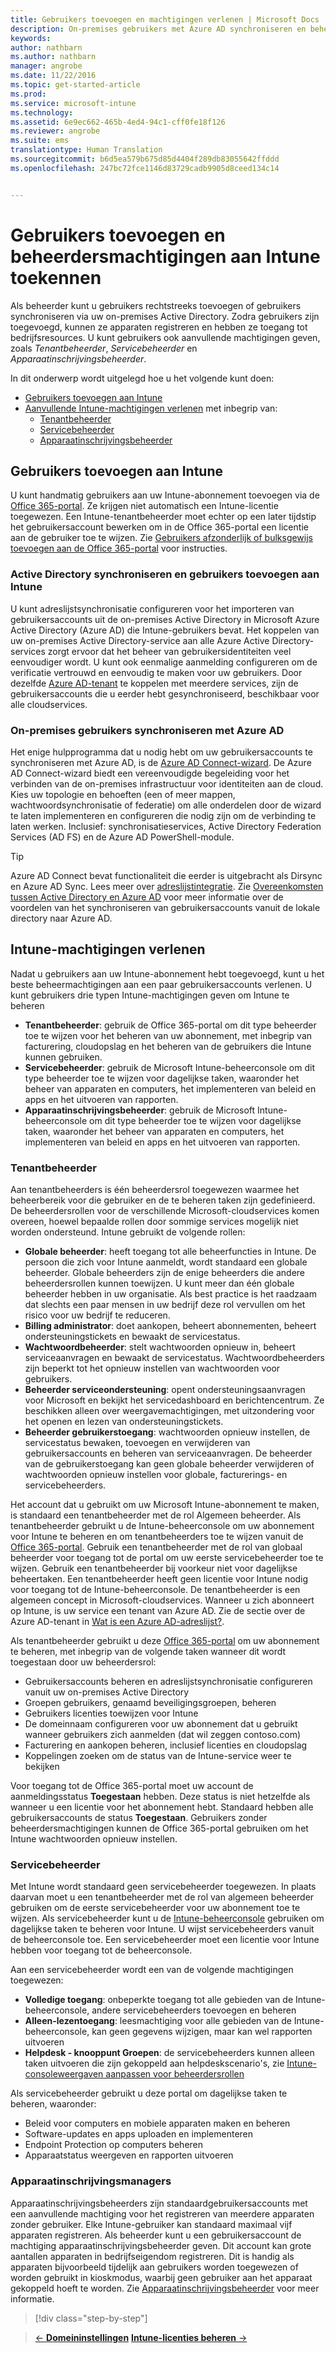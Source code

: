 ```yaml
---
title: Gebruikers toevoegen en machtigingen verlenen | Microsoft Docs
description: On-premises gebruikers met Azure AD synchroniseren en beheerdersmachtigingen voor uw Intune-abonnement verlenen
keywords: 
author: nathbarn
ms.author: nathbarn
manager: angrobe
ms.date: 11/22/2016
ms.topic: get-started-article
ms.prod: 
ms.service: microsoft-intune
ms.technology: 
ms.assetid: 6e9ec662-465b-4ed4-94c1-cff0fe18f126
ms.reviewer: angrobe
ms.suite: ems
translationtype: Human Translation
ms.sourcegitcommit: b6d5ea579b675d85d4404f289db83055642ffddd
ms.openlocfilehash: 247bc72fce1146d83729cadb9905d8ceed134c14


---
```


# <a name="add-users-and-give-administrative-permission-to-intune"></a>Gebruikers toevoegen en beheerdersmachtigingen aan Intune toekennen

Als beheerder kunt u gebruikers rechtstreeks toevoegen of gebruikers synchroniseren via uw on-premises Active Directory. Zodra gebruikers zijn toegevoegd, kunnen ze apparaten registreren en hebben ze toegang tot bedrijfsresources. U kunt gebruikers ook aanvullende machtigingen geven, zoals *Tenantbeheerder*, *Servicebeheerder* en *Apparaatinschrijvingsbeheerder*.

In dit onderwerp wordt uitgelegd hoe u het volgende kunt doen:

- [Gebruikers toevoegen aan Intune](#add-users-to-intune)
- [Aanvullende Intune-machtigingen verlenen](#grant-intune-permissions) met inbegrip van:
  - [Tenantbeheerder](#tenant-administrator)
  - [Servicebeheerder](#service-administrator)
  - [Apparaatinschrijvingsbeheerder](#device-enrollment-managers)

## <a name="add-users-to-intune"></a>Gebruikers toevoegen aan Intune
U kunt handmatig gebruikers aan uw Intune-abonnement toevoegen via de [Office 365-portal](http://go.microsoft.com/fwlink/p/?LinkId=698854). Ze krijgen niet automatisch een Intune-licentie toegewezen. Een Intune-tenantbeheerder moet echter op een later tijdstip het gebruikersaccount bewerken om in de Office 365-portal een licentie aan de gebruiker toe te wijzen. Zie [Gebruikers afzonderlijk of bulksgewijs toevoegen aan de Office 365-portal](https://support.office.com/article/Add-users-individually-or-in-bulk-to-Office-365-Admin-Help-1970f7d6-03b5-442f-b385-5880b9c256ec) voor instructies.

### <a name="sync-active-directory-and-add-users-to-intune"></a>Active Directory synchroniseren en gebruikers toevoegen aan Intune
U kunt adreslijstsynchronisatie configureren voor het importeren van gebruikersaccounts uit de on-premises Active Directory in Microsoft Azure Active Directory (Azure AD) die Intune-gebruikers bevat. Het koppelen van uw on-premises Active Directory-service aan alle Azure Active Directory-services zorgt ervoor dat het beheer van gebruikersidentiteiten veel eenvoudiger wordt. U kunt ook eenmalige aanmelding configureren om de verificatie vertrouwd en eenvoudig te maken voor uw gebruikers. Door dezelfde [Azure AD-tenant](https://azure.microsoft.com/documentation/articles/active-directory-aadconnect/) te koppelen met meerdere services, zijn de gebruikersaccounts die u eerder hebt gesynchroniseerd, beschikbaar voor alle cloudservices.

### <a name="how-to-sync-on-premises-users-with-azure-ad"></a>On-premises gebruikers synchroniseren met Azure AD
Het enige hulpprogramma dat u nodig hebt om uw gebruikersaccounts te synchroniseren met Azure AD, is de [Azure AD Connect-wizard](https://www.microsoft.com/download/details.aspx?id=47594). De Azure AD Connect-wizard biedt een vereenvoudigde begeleiding voor het verbinden van de on-premises infrastructuur voor identiteiten aan de cloud.  Kies uw topologie en behoeften (een of meer mappen, wachtwoordsynchronisatie of federatie) om alle onderdelen door de wizard te laten implementeren en configureren die nodig zijn om de verbinding te laten werken. Inclusief: synchronisatieservices, Active Directory Federation Services (AD FS) en de Azure AD PowerShell-module.

> [!TIP]
> Azure AD Connect bevat functionaliteit die eerder is uitgebracht als Dirsync en Azure AD Sync. Lees meer over [adreslijstintegratie](http://technet.microsoft.com/library/jj573653.aspx). Zie [Overeenkomsten tussen Active Directory en Azure AD](http://technet.microsoft.com/library/dn518177.aspx) voor meer informatie over de voordelen van het synchroniseren van gebruikersaccounts vanuit de lokale directory naar Azure AD.

## <a name="grant-intune-permissions"></a>Intune-machtigingen verlenen

Nadat u gebruikers aan uw Intune-abonnement hebt toegevoegd, kunt u het beste beheermachtigingen aan een paar gebruikersaccounts verlenen. U kunt gebruikers drie typen Intune-machtigingen geven om Intune te beheren
-   **Tenantbeheerder**: gebruik de Office 365-portal om dit type beheerder toe te wijzen voor het beheren van uw abonnement, met inbegrip van facturering, cloudopslag en het beheren van de gebruikers die Intune kunnen gebruiken.
-   **Servicebeheerder**: gebruik de Microsoft Intune-beheerconsole om dit type beheerder toe te wijzen voor dagelijkse taken, waaronder het beheer van apparaten en computers, het implementeren van beleid en apps en het uitvoeren van rapporten.
-   **Apparaatinschrijvingsbeheerder**: gebruik de Microsoft Intune-beheerconsole om dit type beheerder toe te wijzen voor dagelijkse taken, waaronder het beheer van apparaten en computers, het implementeren van beleid en apps en het uitvoeren van rapporten.


### <a name="tenant-administrator"></a>Tenantbeheerder


Aan tenantbeheerders is één beheerdersrol toegewezen waarmee het beheerbereik voor die gebruiker en de te beheren taken zijn gedefinieerd. De beheerdersrollen voor de verschillende Microsoft-cloudservices komen overeen, hoewel bepaalde rollen door sommige services mogelijk niet worden ondersteund. Intune gebruikt de volgende rollen:
- **Globale beheerder**: heeft toegang tot alle beheerfuncties in Intune. De persoon die zich voor Intune aanmeldt, wordt standaard een globale beheerder. Globale beheerders zijn de enige beheerders die andere beheerdersrollen kunnen toewijzen. U kunt meer dan één globale beheerder hebben in uw organisatie. Als best practice is het raadzaam dat slechts een paar mensen in uw bedrijf deze rol vervullen om het risico voor uw bedrijf te reduceren.
- **Billing administrator**: doet aankopen, beheert abonnementen, beheert ondersteuningstickets en bewaakt de servicestatus.
- **Wachtwoordbeheerder**: stelt wachtwoorden opnieuw in, beheert serviceaanvragen en bewaakt de servicestatus. Wachtwoordbeheerders zijn beperkt tot het opnieuw instellen van wachtwoorden voor gebruikers.
- **Beheerder serviceondersteuning**: opent ondersteuningsaanvragen voor Microsoft en bekijkt het servicedashboard en berichtencentrum. Ze beschikken alleen over weergavemachtigingen, met uitzondering voor het openen en lezen van ondersteuningstickets.
- **Beheerder gebruikerstoegang**: wachtwoorden opnieuw instellen, de servicestatus bewaken, toevoegen en verwijderen van gebruikersaccounts en beheren van serviceaanvragen. De beheerder van de gebruikerstoegang kan geen globale beheerder verwijderen of wachtwoorden opnieuw instellen voor globale, facturerings- en servicebeheerders.

Het account dat u gebruikt om uw Microsoft Intune-abonnement te maken, is standaard een tenantbeheerder met de rol Algemeen beheerder. Als tenantbeheerder gebruikt u de Intune-beheerconsole om uw abonnement voor Intune te beheren en om tenantbeheerders toe te wijzen vanuit de [Office 365-portal](http://go.microsoft.com/fwlink/p/?LinkId=698854). Gebruik een tenantbeheerder met de rol van globaal beheerder voor toegang tot de portal om uw eerste servicebeheerder toe te wijzen. Gebruik een tenantbeheerder bij voorkeur niet voor dagelijkse beheertaken. Een tenantbeheerder heeft geen licentie voor Intune nodig voor toegang tot de Intune-beheerconsole. De tenantbeheerder is een algemeen concept in Microsoft-cloudservices. Wanneer u zich abonneert op Intune, is uw service een tenant van Azure AD. Zie de sectie over de Azure AD-tenant in [Wat is een Azure AD-adreslijst?](http://technet.microsoft.com/library/jj573650.aspx).

Als tenantbeheerder gebruikt u deze [Office 365-portal](http://go.microsoft.com/fwlink/p/?LinkId=698854) om uw abonnement te beheren, met inbegrip van de volgende taken wanneer dit wordt toegestaan door uw beheerdersrol:

- Gebruikersaccounts beheren en adreslijstsynchronisatie configureren vanuit uw on-premises Active Directory
- Groepen gebruikers, genaamd beveiligingsgroepen, beheren
- Gebruikers licenties toewijzen voor Intune
- De domeinnaam configureren voor uw abonnement dat u gebruikt wanneer gebruikers zich aanmelden (dat wil zeggen contoso.com)
- Facturering en aankopen beheren, inclusief licenties en cloudopslag
- Koppelingen zoeken om de status van de Intune-service weer te bekijken

Voor toegang tot de Office 365-portal moet uw account de aanmeldingsstatus **Toegestaan** hebben. Deze status is niet hetzelfde als wanneer u een licentie voor het abonnement hebt. Standaard hebben alle gebruikersaccounts de status **Toegestaan**. Gebruikers zonder beheerdersmachtigingen kunnen de Office 365-portal gebruiken om het Intune wachtwoorden opnieuw instellen.

### <a name="service-administrator"></a>Servicebeheerder

Met Intune wordt standaard geen servicebeheerder toegewezen. In plaats daarvan moet u een tenantbeheerder met de rol van algemeen beheerder gebruiken om de eerste servicebeheerder voor uw abonnement toe te wijzen. Als servicebeheerder kunt u de [Intune-beheerconsole](https://manage.microsoft.com/) gebruiken om dagelijkse taken te beheren voor Intune. U wijst servicebeheerders vanuit de beheerconsole toe. Een servicebeheerder moet een licentie voor Intune hebben voor toegang tot de beheerconsole.

Aan een servicebeheerder wordt een van de volgende machtigingen toegewezen:
- **Volledige toegang**: onbeperkte toegang tot alle gebieden van de Intune-beheerconsole, andere servicebeheerders toevoegen en beheren
- **Alleen-lezentoegang**: leesmachtiging voor alle gebieden van de Intune-beheerconsole, kan geen gegevens wijzigen, maar kan wel rapporten uitvoeren
- **Helpdesk - knooppunt Groepen**: de servicebeheerders kunnen alleen taken uitvoeren die zijn gekoppeld aan helpdeskscenario's, zie [Intune-consoleweergaven aanpassen voor beheerdersrollen](/intune/deploy-use/control-what-admins-can-see-in-the-microsoft-intune-admin-console)

Als servicebeheerder gebruikt u deze portal om dagelijkse taken te beheren, waaronder:

- Beleid voor computers en mobiele apparaten maken en beheren
- Software-updates en apps uploaden en implementeren
- Endpoint Protection op computers beheren
- Apparaatstatus weergeven en rapporten uitvoeren

### <a name="device-enrollment-managers"></a>Apparaatinschrijvingsmanagers

Apparaatinschrijvingsbeheerders zijn standaardgebruikersaccounts met een aanvullende machtiging voor het registreren van meerdere apparaten zonder gebruiker. Elke Intune-gebruiker kan standaard maximaal vijf apparaten registreren. Als beheerder kunt u een gebruikersaccount de machtiging apparaatinschrijvingsbeheerder geven. Dit account kan grote aantallen apparaten in bedrijfseigendom registreren. Dit is handig als apparaten bijvoorbeeld tijdelijk aan gebruikers worden toegewezen of worden gebruikt in kioskmodus, waarbij geen gebruiker aan het apparaat gekoppeld hoeft te worden. Zie [Apparaatinschrijvingsbeheerder](https://docs.microsoft.com/intune/deploy-use/enroll-corporate-owned-devices-with-the-device-enrollment-manager-in-microsoft-intune) voor meer informatie.

>[!div class="step-by-step"]

>[&larr; **Domeininstellingen**](.\start-with-a-paid-subscription-to-microsoft-intune-step-2.md)     [**Intune-licenties beheren** &rarr;](.\start-with-a-paid-subscription-to-microsoft-intune-step-4.md)  



<!--HONumber=Dec16_HO2-->


